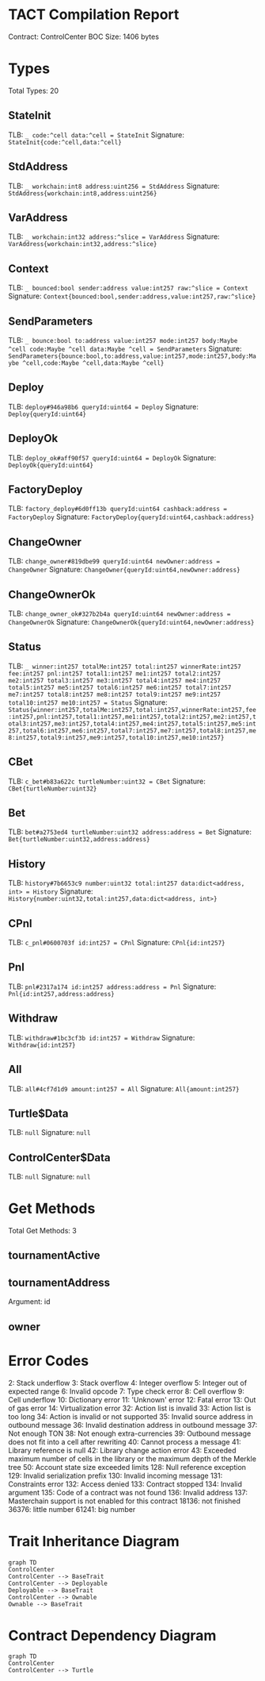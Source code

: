 # TACT Compilation Report
Contract: ControlCenter
BOC Size: 1406 bytes

# Types
Total Types: 20

## StateInit
TLB: `_ code:^cell data:^cell = StateInit`
Signature: `StateInit{code:^cell,data:^cell}`

## StdAddress
TLB: `_ workchain:int8 address:uint256 = StdAddress`
Signature: `StdAddress{workchain:int8,address:uint256}`

## VarAddress
TLB: `_ workchain:int32 address:^slice = VarAddress`
Signature: `VarAddress{workchain:int32,address:^slice}`

## Context
TLB: `_ bounced:bool sender:address value:int257 raw:^slice = Context`
Signature: `Context{bounced:bool,sender:address,value:int257,raw:^slice}`

## SendParameters
TLB: `_ bounce:bool to:address value:int257 mode:int257 body:Maybe ^cell code:Maybe ^cell data:Maybe ^cell = SendParameters`
Signature: `SendParameters{bounce:bool,to:address,value:int257,mode:int257,body:Maybe ^cell,code:Maybe ^cell,data:Maybe ^cell}`

## Deploy
TLB: `deploy#946a98b6 queryId:uint64 = Deploy`
Signature: `Deploy{queryId:uint64}`

## DeployOk
TLB: `deploy_ok#aff90f57 queryId:uint64 = DeployOk`
Signature: `DeployOk{queryId:uint64}`

## FactoryDeploy
TLB: `factory_deploy#6d0ff13b queryId:uint64 cashback:address = FactoryDeploy`
Signature: `FactoryDeploy{queryId:uint64,cashback:address}`

## ChangeOwner
TLB: `change_owner#819dbe99 queryId:uint64 newOwner:address = ChangeOwner`
Signature: `ChangeOwner{queryId:uint64,newOwner:address}`

## ChangeOwnerOk
TLB: `change_owner_ok#327b2b4a queryId:uint64 newOwner:address = ChangeOwnerOk`
Signature: `ChangeOwnerOk{queryId:uint64,newOwner:address}`

## Status
TLB: `_ winner:int257 totalMe:int257 total:int257 winnerRate:int257 fee:int257 pnl:int257 total1:int257 me1:int257 total2:int257 me2:int257 total3:int257 me3:int257 total4:int257 me4:int257 total5:int257 me5:int257 total6:int257 me6:int257 total7:int257 me7:int257 total8:int257 me8:int257 total9:int257 me9:int257 total10:int257 me10:int257 = Status`
Signature: `Status{winner:int257,totalMe:int257,total:int257,winnerRate:int257,fee:int257,pnl:int257,total1:int257,me1:int257,total2:int257,me2:int257,total3:int257,me3:int257,total4:int257,me4:int257,total5:int257,me5:int257,total6:int257,me6:int257,total7:int257,me7:int257,total8:int257,me8:int257,total9:int257,me9:int257,total10:int257,me10:int257}`

## CBet
TLB: `c_bet#b83a622c turtleNumber:uint32 = CBet`
Signature: `CBet{turtleNumber:uint32}`

## Bet
TLB: `bet#a2753ed4 turtleNumber:uint32 address:address = Bet`
Signature: `Bet{turtleNumber:uint32,address:address}`

## History
TLB: `history#7b6653c9 number:uint32 total:int257 data:dict<address, int> = History`
Signature: `History{number:uint32,total:int257,data:dict<address, int>}`

## CPnl
TLB: `c_pnl#0600703f id:int257 = CPnl`
Signature: `CPnl{id:int257}`

## Pnl
TLB: `pnl#2317a174 id:int257 address:address = Pnl`
Signature: `Pnl{id:int257,address:address}`

## Withdraw
TLB: `withdraw#1bc3cf3b id:int257 = Withdraw`
Signature: `Withdraw{id:int257}`

## All
TLB: `all#4cf7d1d9 amount:int257 = All`
Signature: `All{amount:int257}`

## Turtle$Data
TLB: `null`
Signature: `null`

## ControlCenter$Data
TLB: `null`
Signature: `null`

# Get Methods
Total Get Methods: 3

## tournamentActive

## tournamentAddress
Argument: id

## owner

# Error Codes
2: Stack underflow
3: Stack overflow
4: Integer overflow
5: Integer out of expected range
6: Invalid opcode
7: Type check error
8: Cell overflow
9: Cell underflow
10: Dictionary error
11: 'Unknown' error
12: Fatal error
13: Out of gas error
14: Virtualization error
32: Action list is invalid
33: Action list is too long
34: Action is invalid or not supported
35: Invalid source address in outbound message
36: Invalid destination address in outbound message
37: Not enough TON
38: Not enough extra-currencies
39: Outbound message does not fit into a cell after rewriting
40: Cannot process a message
41: Library reference is null
42: Library change action error
43: Exceeded maximum number of cells in the library or the maximum depth of the Merkle tree
50: Account state size exceeded limits
128: Null reference exception
129: Invalid serialization prefix
130: Invalid incoming message
131: Constraints error
132: Access denied
133: Contract stopped
134: Invalid argument
135: Code of a contract was not found
136: Invalid address
137: Masterchain support is not enabled for this contract
18136: not finished
36376: little number
61241: big number

# Trait Inheritance Diagram

```mermaid
graph TD
ControlCenter
ControlCenter --> BaseTrait
ControlCenter --> Deployable
Deployable --> BaseTrait
ControlCenter --> Ownable
Ownable --> BaseTrait
```

# Contract Dependency Diagram

```mermaid
graph TD
ControlCenter
ControlCenter --> Turtle
```